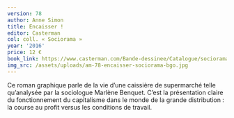```yaml
---
version: 78
author: Anne Simon
title: Encaisser !
editor: Casterman
col: coll. « Sociorama »
year: '2016'
price: 12 €
book_link: https://www.casterman.com/Bande-dessinee/Catalogue/sociorama/sociorama-encaisser-!
img_src: /assets/uploads/am-78-encaisser-sociorama-bgo.jpg
---
```

Ce roman graphique parle de la vie d’une caissière de supermarché telle qu’analysée par la sociologue Marlène Benquet. C’est la présentation claire du fonctionnement du capitalisme dans le monde de la grande distribution : la course au profit versus les conditions de travail.

